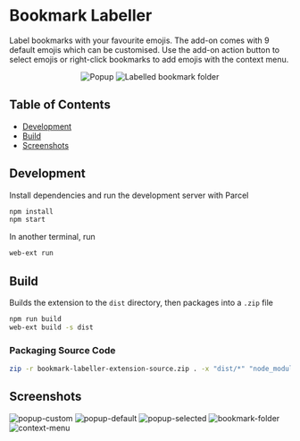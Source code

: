 # Bookmark Labeller
Label bookmarks with your favourite emojis. The add-on comes with 9 default emojis which can be customised. Use the add-on action button to select emojis or right-click bookmarks to add emojis with the context menu.

<div align="center">
  <img src="https://user-images.githubusercontent.com/24881448/198887652-6c0f0db6-e5d9-47b3-852b-549f18606e50.png" alt="Popup" />
  <img src="https://user-images.githubusercontent.com/24881448/198887101-0bbafa1d-650a-4fd8-b242-1cd8335bedc6.png" alt="Labelled bookmark folder" />
</div>

## Table of Contents
- [Development](#development)
- [Build](#build)
- [Screenshots](#screenshots)


## Development
Install dependencies and run the development server with Parcel
```sh
npm install
npm start
```

In another terminal, run
```sh
web-ext run
```

## Build
Builds the extension to the `dist` directory, then packages into a `.zip` file
```sh
npm run build
web-ext build -s dist
```

### Packaging Source Code
```sh
zip -r bookmark-labeller-extension-source.zip . -x "dist/*" "node_modules/*" ".git/*" ".parcel-cache/*"
```

## Screenshots

![popup-custom](https://user-images.githubusercontent.com/24881448/198887894-02b00015-c09b-447f-b13a-0f26873101e4.png)
![popup-default](https://user-images.githubusercontent.com/24881448/198887895-47654d9a-1995-4c7a-9374-8ebe84715de0.png)
![popup-selected](https://user-images.githubusercontent.com/24881448/198887897-e4226be8-38f1-46dd-98d5-de232d9d5bcb.png)
![bookmark-folder](https://user-images.githubusercontent.com/24881448/198887101-0bbafa1d-650a-4fd8-b242-1cd8335bedc6.png)
![context-menu](https://user-images.githubusercontent.com/24881448/198887271-7e03ec9d-2373-409a-8439-a5c179a109e3.png)

